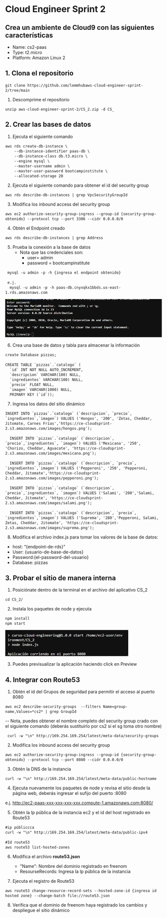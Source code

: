 # Cloud Engineer Sprint 2

## Crea un ambiente de Cloud9 con las siguientes características

- Name: cs2-paas
- Type: t2.micro
- Platform: Amazon Linux 2

## 1. Clona el repositorio

```
git clone https://github.com/lemmhubaws-cloud-engineer-sprint-2/tree/main
```

1.  Descomprime el repositorio

```
unzip aws-cloud-engineer-sprint-2/CS_2.zip -d CS_
```

## 2. Crear las bases de datos

1. Ejecuta el siguiente comando

```
aws rds create-db-instance \
    --db-instance-identifier paas-db \
    --db-instance-class db.t3.micro \
    --engine mysql \
    --master-username admin \
    --master-user-password bootcampinstitute \
    --allocated-storage 20
```

2. Ejecuta el siguiente comando para obtener el id del security group

```
aws rds describe-db-instances | grep VpcSecurityGroupId
```

3. Modifica los inbound access del security group

```
aws ec2 authorize-security-group-ingress --group-id {security-group-obtenido} --protocol tcp --port 3306 --cidr 0.0.0.0/0
```

4. Obtén el Endpoint creado

```
aws rds describe-db-instances | grep Address
```

5. Prueba la conexión a la base de datos
   - Nota que las credenciales son:
     - user= admin
     - password = bootcampinstitute

```
 mysql -u admin -p -h {ingresa el endpoint obtenido}

 e.j.
  mysql -u admin -p -h paas-db.cnyxqkx1bbds.us-east-1.rds.amazonaws.com
```

![Image 1](/mdpic/1.PNG)


6. Crea una base de datos y tabla para almacenar la información

```
create Database pizzas;

CREATE TABLE `pizzas`.`catalogo` (
  `id` INT NOT NULL AUTO_INCREMENT,
  `descripcion` VARCHAR(100) NULL,
  `ingredientes` VARCHAR(100) NULL,
  `precio` FLOAT NULL,
  `imagen` VARCHAR(1000) NULL,
  PRIMARY KEY (`id`));
```

7. Ingresa los datos del sitio dinámico

```
INSERT INTO `pizzas`.`catalogo` (`descripcion`, `precio`, `ingredientes`,`imagen`) VALUES ('Hongos', '200', 'Zetas, Cheddar, Jitomate, Carnes Frías','https://ce-cloudsprint-2.s3.amazonaws.com/images/hongos.png');

  INSERT INTO `pizzas`.`catalogo` (`descripcion`, `precio`,`ingredientes`, `imagen`) VALUES ('Mexicana', '250', 'Chorizo, Cheddar, Aguacate', 'https://ce-cloudsprint-2.s3.amazonaws.com/images/mexicana.png');

  INSERT INTO `pizzas`.`catalogo` (`descripcion`, `precio`, `ingredientes`,`imagen`) VALUES ('Pepperoni', '250', 'Pepperoni, Cheddar, Jitomate','https://ce-cloudsprint-2.s3.amazonaws.com/images/pepperoni.png');

  INSERT INTO `pizzas`.`catalogo` (`descripcion`, `precio`,`ingredientes`, `imagen`) VALUES ('Salami', '200','Salami, Cheddar, Jitomate', 'https://ce-cloudsprint-2.s3.amazonaws.com/images/salami.png');

  INSERT INTO `pizzas`.`catalogo` (`descripcion`, `precio`, `ingredientes`,`imagen`) VALUES ('Suprema', '280','Pepperoni, Salami, Zetas, Cheddar, Jitomate', 'https://ce-cloudsprint-2.s3.amazonaws.com/images/suprema.png');
```

8. Modifica el archivo index.js para tomar los valores de la base de datos:

- host: “{endpoint-de-rds}”
- User: {usuario-de-base-de-datos}
- Password:{el-password-del-usuario}
- Database: pizzas

## 3. Probar el sitio de manera interna

1. Posiciónate dentro de la terminal en el archivo del aplicativo CS_2

```
cd CS_2/
```

2. Instala los paquetes de node y ejecuta

```
npm install
npm start
```

![Image 2](/mdpic/2.PNG)

3. Puedes previsualizar la aplicación haciendo click en Preview

## 4. Integrar con Route53

1. Obtén el id del Grupos de seguridad para permitir el acceso al puerto 8080

```
aws ec2 describe-security-groups  --filters Name=group-name,Values=*cs2* | grep GroupId
```

-- Nota, puedes obtener el nombre completo del security group crado con el siguiente comando (deberás sustituirlo por cs2 si el sg toma otro nombre)

```
 curl -w "\n" http://169.254.169.254/latest/meta-data/security-groups
```

2.  Modifica los inbound access del security group

```
aws ec2 authorize-security-group-ingress --group-id {security-group-obtenido} --protocol tcp --port 8080 --cidr 0.0.0.0/0
```

3. Obtén la DNS de la instancia

```
curl -w "\n" http://169.254.169.254/latest/meta-data/public-hostname
```

4. Ejecuta nuevamente los paquetes de node y revisa el sitio desde la página web, deberás ingresar el sufijo del puerto :8080

e.j. http://ec2-paas-xxx-xxx-xxx-xxx.compute-1.amazonaws.com:8080/

5. Obtén la Ip pública de la instancia ec2 y el id del host registrado en Route53

```
#ip públiccca
curl -w "\n" http://169.254.169.254/latest/meta-data/public-ipv4

#Id route53
aws route53 list-hosted-zones
```

6. Modifica el archivo **route53.json**

   - "Name": Nombre del dominio registrado en freenom
   - ResourseRecords: Ingresa la Ip pública de la instancia

7. Ejecuta el registro de Route53

```
aws route53 change-resource-record-sets --hosted-zone-id {ingresa id  hosted zone} --change-batch file://route53.json
```

8. Verifica que el dominio de freenom haya registrado los cambios y  despliegue el sitio dinámico
